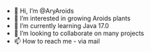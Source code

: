 - 👋 Hi, I’m @AryAroids
- 👀 I’m interested in growing Aroids plants
- 🌱 I’m currently learning Java 17.0
- 💞️ I’m looking to collaborate on many projects
- 📫 How to reach me - via mail

<!---
AryAroids/AryAroids is a ✨ special ✨ repository because its `README.md` (this file) appears on your GitHub profile.
You can click the Preview link to take a look at your changes.
--->
